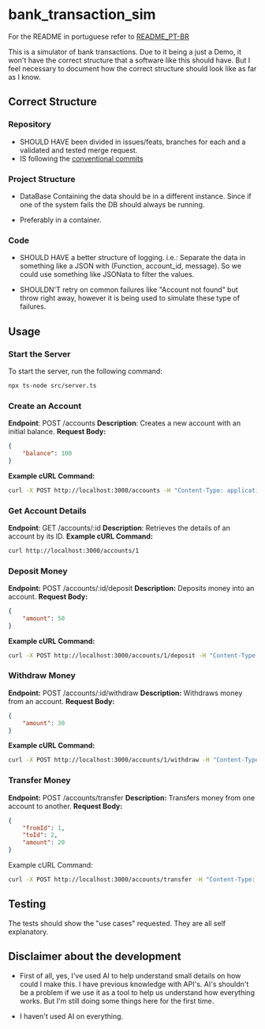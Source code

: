 # bank_transaction_sim

For the README in portuguese refer to [README_PT-BR](./README_PT-BR.md)

This is a simulator of bank transactions. Due to it being a just a Demo, it won't have the correct structure that a software like this should have. But I feel necessary to document how the correct structure should look like as far as I know.

## Correct Structure

### Repository

- SHOULD HAVE been divided in issues/feats, branches for each and a validated and tested merge request.
- IS following the [conventional commits](https://www.conventionalcommits.org/en/v1.0.0/)

### Project Structure

- DataBase Containing the data should be in a different instance. Since if one of the system fails the DB should always be running.

- Preferably in a container.

### Code

- SHOULD HAVE a better structure of logging. i.e.: Separate the data in something like a JSON with (Function, account_id, message). So we could use something like JSONata to filter the values.

- SHOULDN'T retry on common failures like "Account not found" but throw right away, however it is being used to simulate these type of failures.

## Usage

### Start the Server

To start the server, run the following command:

```sh
npx ts-node src/server.ts
```

### Create an Account

**Endpoint**: POST /accounts
**Description**: Creates a new account with an initial balance.
**Request Body:**
```json
{
    "balance": 100
}
```
**Example cURL Command:**

```bash
curl -X POST http://localhost:3000/accounts -H "Content-Type: application/json" -d "{\"balance\": 100}"
```

### Get Account Details

**Endpoint**: GET /accounts/:id
**Description**: Retrieves the details of an account by its ID.
**Example cURL Command:**

```bash
curl http://localhost:3000/accounts/1
```

### Deposit Money

**Endpoint:** POST /accounts/:id/deposit
**Description:** Deposits money into an account.
**Request Body:**
```json
{
    "amount": 50
}
```
**Example cURL Command:**
```bash
curl -X POST http://localhost:3000/accounts/1/deposit -H "Content-Type: application/json" -d "{\"amount\": 50}"
```

### Withdraw Money

**Endpoint:** POST /accounts/:id/withdraw
**Description:** Withdraws money from an account.
**Request Body:**
```json
{
    "amount": 30
}
```
**Example cURL Command:**
```bash
curl -X POST http://localhost:3000/accounts/1/withdraw -H "Content-Type: application/json" -d "{\"amount\": 30}"
```

### Transfer Money
**Endpoint:** POST /accounts/transfer
**Description:** Transfers money from one account to another.
**Request Body:**
```json
{
    "fromId": 1,
    "toId": 2,
    "amount": 20
}
```

Example cURL Command:
```bash
curl -X POST http://localhost:3000/accounts/transfer -H "Content-Type: application/json" -d "{\"fromId\": 1, \"toId\": 2, \"amount\": 20}"
```

## Testing

The tests should show the "use cases" requested. They are all self explanatory.

## Disclaimer about the development

- First of all, yes, I've used AI to help understand small details on how could I make this. I have previous knowledge with API's. AI's shouldn't be a problem if we use it as a tool to help us understand how everything works. But I'm still doing some things here for the first time.

- I haven't used AI on everything.

